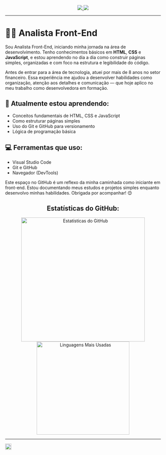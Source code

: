 <div align="center">
  <a href="https://www.linkedin.com/in/nataliaasilva/" target="_blank">
    <img src="https://img.shields.io/badge/LinkedIn-0077B5?style=for-the-badge&logo=linkedin&logoColor=white" target="_blank"> 
  </a>
  
  <a href="mailto:coder.ncs@gmail.com" target="_blank">
    <img src="https://img.shields.io/badge/Gmail-D14836?style=for-the-badge&logo=gmail&logoColor=white" target="_blank"> 
  </a>

</div>


---

# 👩‍💻 Analista Front-End 


Sou Analista Front-End, iniciando minha jornada na área de desenvolvimento. Tenho conhecimentos básicos em **HTML**, **CSS** e **JavaScript**, e estou aprendendo no dia a dia como construir páginas simples, organizadas e com foco na estrutura e legibilidade do código.

Antes de entrar para a área de tecnologia, atuei por mais de 8 anos no setor financeiro. Essa experiência me ajudou a desenvolver habilidades como organização, atenção aos detalhes e comunicação — que hoje aplico no meu trabalho como desenvolvedora em formação.

## 📘 Atualmente estou aprendendo:
- Conceitos fundamentais de HTML, CSS e JavaScript
- Como estruturar páginas simples
- Uso do Git e GitHub para versionamento
- Lógica de programação básica

## 💻 Ferramentas que uso:
- Visual Studio Code
- Git e GitHub
- Navegador (DevTools)


Este espaço no GitHub é um reflexo da minha caminhada como iniciante em front-end. Estou documentando meus estudos e projetos simples enquanto desenvolvo minhas habilidades. Obrigada por acompanhar! 😊


<div align="center">
  <h2>Estatísticas do GitHub:</h2>
  <a href="https://github.com/ntlcs" style="flex: 1;">
    <img width="400px" src="https://github-readme-stats.vercel.app/api?username=ntlcs&show_icons=true&theme=transparent&cache_seconds=3600" alt="Estatísticas do GitHub">
  </a>
  <a href="https://github.com/ntlcs" style="flex: 1;">
    <img width="300px" src="https://github-readme-stats.vercel.app/api/top-langs/?username=ntlcs&layout=compact&theme=transparent&cache_seconds=3600" alt="Linguagens Mais Usadas">
  </a>
</div>


---

<div align="left">
  <img align="left" src="https://profile-counter.glitch.me/ntlcs/count.svg" height="20" />
</div>




